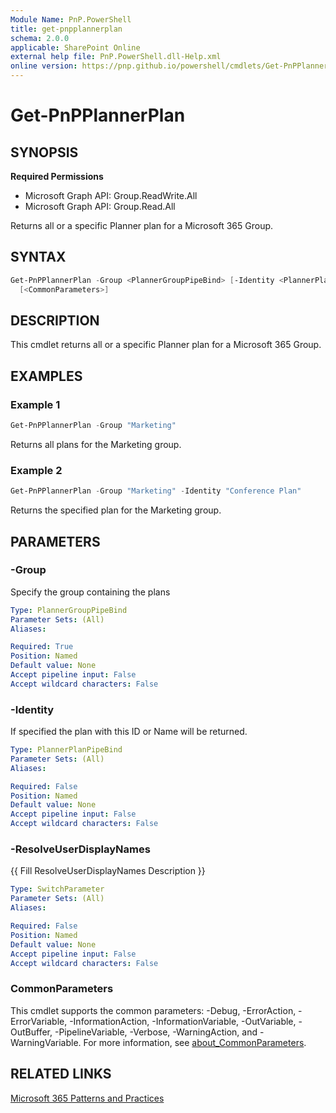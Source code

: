 ```yaml
---
Module Name: PnP.PowerShell
title: get-pnpplannerplan
schema: 2.0.0
applicable: SharePoint Online
external help file: PnP.PowerShell.dll-Help.xml
online version: https://pnp.github.io/powershell/cmdlets/Get-PnPPlannerPlan.html
---
```

 
# Get-PnPPlannerPlan

## SYNOPSIS

**Required Permissions**

  * Microsoft Graph API: Group.ReadWrite.All
  * Microsoft Graph API: Group.Read.All
  
Returns all or a specific Planner plan for a Microsoft 365 Group.

## SYNTAX

```powershell
Get-PnPPlannerPlan -Group <PlannerGroupPipeBind> [-Identity <PlannerPlanPipeBind>] [-ResolveUserDisplayNames]
  [<CommonParameters>]
```

## DESCRIPTION
This cmdlet returns all or a specific Planner plan for a Microsoft 365 Group.

## EXAMPLES

### Example 1
```powershell
Get-PnPPlannerPlan -Group "Marketing"
```

Returns all plans for the Marketing group.

### Example 2
```powershell
Get-PnPPlannerPlan -Group "Marketing" -Identity "Conference Plan"
```

Returns the specified plan for the Marketing group.

## PARAMETERS

### -Group
Specify the group containing the plans

```yaml
Type: PlannerGroupPipeBind
Parameter Sets: (All)
Aliases:

Required: True
Position: Named
Default value: None
Accept pipeline input: False
Accept wildcard characters: False
```

### -Identity
If specified the plan with this ID or Name will be returned.

```yaml
Type: PlannerPlanPipeBind
Parameter Sets: (All)
Aliases:

Required: False
Position: Named
Default value: None
Accept pipeline input: False
Accept wildcard characters: False
```

### -ResolveUserDisplayNames
{{ Fill ResolveUserDisplayNames Description }}

```yaml
Type: SwitchParameter
Parameter Sets: (All)
Aliases:

Required: False
Position: Named
Default value: None
Accept pipeline input: False
Accept wildcard characters: False
```

### CommonParameters
This cmdlet supports the common parameters: -Debug, -ErrorAction, -ErrorVariable, -InformationAction, -InformationVariable, -OutVariable, -OutBuffer, -PipelineVariable, -Verbose, -WarningAction, and -WarningVariable. For more information, see [about_CommonParameters](http://go.microsoft.com/fwlink/?LinkID=113216).

## RELATED LINKS

[Microsoft 365 Patterns and Practices](https://aka.ms/m365pnp)

